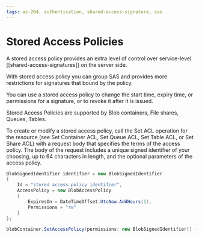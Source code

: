 ```yaml
---
tags: az-204, authentication, shared-access-signature, sas
---
```


# Stored Access Policies

A stored access policy provides an extra level of control over service-level [[shared-access-signatures]] on the server side.

With stored access policy you can group SAS and provides more restrictions for signatures that bound by the policy.

You can use a stored access policy to change the start time, expiry time, or permissions for a signature, or to revoke it after it is issued.

Stored Access Policies are supported by Blob containers, File shares, Queues, Tables.

To create or modify a stored access policy, call the Set ACL operation for the resource (see Set Container ACL, Set Queue ACL, Set Table ACL, or Set Share ACL) with a request body that specifies the terms of the access policy. The body of the request includes a unique signed identifier of your choosing, up to 64 characters in length, and the optional parameters of the access policy.

```cs
BlobSignedIdentifier identifier = new BlobSignedIdentifier
{
    Id = "stored access policy identifier",
    AccessPolicy = new BlobAccessPolicy
    {
        ExpiresOn = DateTimeOffset.UtcNow.AddHours(1),
        Permissions = "rw"
    }
};

blobContainer.SetAccessPolicy(permissions: new BlobSignedIdentifier[] { identifier });
```
